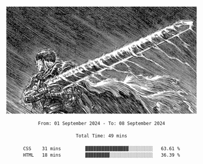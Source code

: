 <!-- Profile image -->
<p align="center">
 <img src="assets/bpD2ohb.png" width="1080px">
</p>
<!-- Profile image end -->

<div align="center">
<!--START_SECTION:waka-->

```txt
From: 01 September 2024 - To: 08 September 2024

Total Time: 49 mins

CSS    31 mins         ▓▓▓▓▓▓▓▓▓▓▓▓▓▓▓▓░░░░░░░░░   63.61 %
HTML   18 mins         ▓▓▓▓▓▓▓▓▓░░░░░░░░░░░░░░░░   36.39 %
```

<!--END_SECTION:waka-->
</div>
